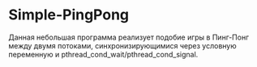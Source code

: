 # Simple-PingPong
Данная небольшая программа реализует подобие игры в Пинг-Понг между двумя потоками, синхронизирующимися через условную переменную и pthread_cond_wait/pthread_cond_signal.

